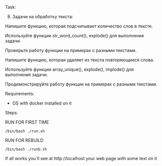 Task:

8. Задачи на обработку текста:

Напишите функцию, которая подсчитывает количество слов в тексте.

Используйте функции str_word_count(), explode() для выполнения задачи.

Проверьте работу функции на примерах с разными текстами.

Напишите функцию, которая удаляет из текста повторяющиеся слова.

Используйте функции array_unique(), explode(), implode() для выполнения задачи.

Продемонстрируйте работу функции на примерах с разными текстами.

Requirements:

* OS with docker installed on it


Steps:

RUN FOR FIRST TIME

    /bin/bash ./run.sh 

RUN FOR REBUILD

    /bin/bash ./runb.sh 


If all works you`ll see at http://localhost your web page with some text on it

